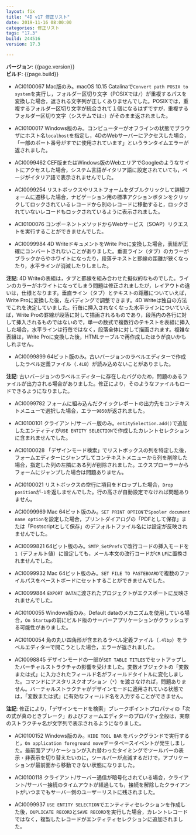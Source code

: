 ```yaml
---
layout: fix
title: "4D v17 修正リスト"
date: 2019-11-16 08:00:00
categories: 修正リスト
tags: "17.3"  
build: 244516
version: 17.3

---
```


**バージョン**: {{page.version}}  
**ビルド**: {{page.build}}  

* ACI0100067 Mac版のみ。macOS 10.15 Catalinaで``Convert path POSIX to system``を実行し，フォルダー区切り文字（POSIXでは``/``）が重複するパスを変換した場合，返される文字列が正しくありませんでした。POSIXでは，重複するフォルダー区切り文字が統合されて１個になるはずですが，重複するフォルダー区切り文字（システムでは``:``）がそのまま返されました。

* ACI0100017 Windows版のみ。コンピューターがオフラインの状態でブラウザにホスト名``localhost``を指定し，4DのWebサーバーにアクセスした場合，「一部のポート番号がすでに使用されています」というランタイムエラーが返されました。

* ACI0099462 CEF版またはWindows版のWebエリアでGoogleのようなサイトにアクセスした場合，システム言語がイタリア語に設定されていても，ページがイタリア語で表示されませんでした。

* ACI0099254 リストボックスやリストフォームをダブルクリックして詳細フォームに遷移した場合，ナビゲーション用の標準アクションボタンをクリックしてロックされているレコードから別のレコードに移動すると，ロックされていないレコードもロックされているように表示されました。

* ACI0100076 コンポーネントメソッドからWebサービス（SOAP）リクエストを実行することができませんでした。

* ACI0099984 4D WriteドキュメントをWrite Proに変換した場合，表組が正確にコンバートされないことがありました。垂直ライン（タブ）のカラーがブラックからやホワイトになったり，段落テキストと罫線の距離が狭くなったり，水平ラインが消滅したりしました。

**注記**: 4D Writeの表組は，タブと罫線を組み合わせた擬似的なものでした。ラインのカラーがホワイトになってしまう問題は修正されましたが，レイアウトの違いは，仕様となります。垂直ライン（タブ）とテキストの距離についていえば，Write Proに変換した後，左パディングで調整できます。4D Writeは独自の方法でこれを決定していました。行毎に挿入されなくなった水平ラインについていえば，Write Proの罫線が段落に対して描画されるものであり，段落内の各行に対して挿入されるものではないので，単一の数式で複数行のテキストを表組に挿入した場合，水平ラインは行毎ではなく，段落全体に対して描画されます。複雑な表組は，Write Proに変換した後，HTMLテーブルで再作成したほうが良いかもしれません。

* ACI0099899 64ビット版のみ。古いバージョンのラベルエディターで作成したラベル定義ファイル（``.4LB``）が読み込めないことがありました。

**注記**: 古いバージョンのラベルエディターに存在したバグのため，問題のあるファイルが出力される場合がありました。修正により，そのようなファイルもロードできるようになりました。

* ACI0099782 フォームに組み込んだクイックレポートの出力先をコンテキストメニューで選択した場合，エラー``9850``が返されました。

* ACI0100101 クライアント/サーバー版のみ。``entitySelection.add()``で追加したエンティティが``USE ENTITY SELECTION``で作成したカレントセレクションに含まれませんでした。

* ACI0100028 「デザインモード検索」でリストボックスの列を特定した後，フォームエディターにジャンプしてコンテキストメニューから列を削除した場合，指定した列の左隣にある列が削除されました。エクスプローラーからフォームにジャンプした場合は問題ありません。

* ACI0100021 リストボックスの空行に項目をドロップした場合，``Drop position``が``-1``を返しませんでした。行の高さが自動設定でなければ問題ありません。

* ACI0099969 Mac 64ビット版のみ。``SET PRINT OPTION``で``Spooler document name option``を設定した場合，プリントダイアログの「PDFとして保存」または「Postscriptとして保存」のデフォルトファイル名には設定が反映されませんでした。

* ACI0099821 64ビット版のみ。``SMTP_SetPrefs``で改行コードの挿入モードを``1``（デフォルト値）に設定しても，メール本文の改行コードが``CR`` ``LF``に置換されませんでした。

* ACI0099932 Mac 64ビット版のみ。``SET FILE TO PASTEBOARD``で複数のファイルパスをペーストボードにセットすることができませんでした。

* ACI0099884 ``EXPORT DATA``に渡されたプロジェクトがエクスポートに反映されませんでした。

* ACI0100055 Windows版のみ。Default dataのメカニズムを使用している場合，``On Startup``の前にビルド版のサーバーアプリケーションがクラッシュする可能性がありました。

* ACI0100054 角の丸い四角形が含まれるラベル定義ファイル（``.4lbp``）をラベルエディターで開こうとした場合，エラーが返されました。

* ACI0098845 デザインモードの一部が``SET TABLE TITLES``でセットアップしたバーチャルストラクチャの影響を受けました。変数オブジェクトの「変数または式」に入力されたフィールド名がフィールドタイトルに変化しました。コマンドにアスタリスクオプション（``*``）を渡さなければ，問題ありません。バーチャルストラクチャがデザインモードに適用されている状態では，「変数または式」に有効なフィールド名を入力することができません。

**注記**: 修正により，「デザインモードを検索」ブレークポイントプロパティの「次の式が真のときブレーク」およびフォームエディターのプロパティ全般は，実際のストラクチャ名が文字列で表示されるようになりました。

* ACI0100152 Windows版のみ。``HIDE TOOL BAR`` をバックグランドで実行すると，``On application foreground move``データベースイベントが発生しました。最前面アプリケーションが入れ替わったタイミングでツールバーの表示・非表示を切り替えたいのに，ツールバーが点滅するだけで，アプリケーションが最前面から移動できない状態になりました。

* ACI0100118 クライアント/サーバー通信が暗号化されている場合，クライアント/サーバー接続のタイムアウトが経過しても，接続を解除したクライアントがいつまでもサーバー側のユーザーリストに残されました。

* ACI0099937 ``USE ENTITY SELECTION``でエンティティセレクションを作成した後，``DUPLICATE RECORD``と``SAVE RECORD``を実行した場合，カレントレコードではなく，複製したレコードがエンティティセレクションに追加されました。
